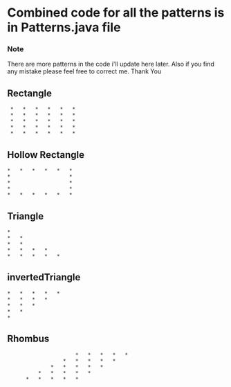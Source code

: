 # Combined code for all the patterns is in Patterns.java file

### Note
  There are more patterns in the code i'll update here later.
  Also if you find any mistake please feel free to correct me.
  Thank You

## Rectangle
```
 *   *   *   *   *   *
 *   *   *   *   *   *
 *   *   *   *   *   *
 *   *   *   *   *   *
 *   *   *   *   *   *
```
## Hollow Rectangle
```
*   *   *   *   *   *
*                   *
*                   *
*                   *
*   *   *   *   *   *
```
 ## Triangle
```
*
*   *
*   *
*   *   *   *
*   *   *   *   *
```
## invertedTriangle
```
*   *   *   *   *
*   *   *   *
*   *   *
*   *
*   
```
 ## Rhombus
```
                      *   *   *   *   *
                  *   *   *   *   *
              *   *   *   *   *
          *   *   *   *   *
      *   *   *   *   *
```
        
